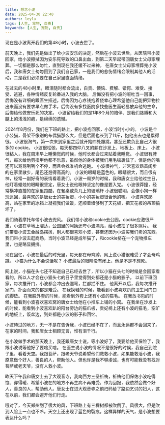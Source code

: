 ```yaml
---
title: 想念小波
date: 2025-04-30 22:40
authors: leyla
tags: [人生, 宠物, 自责]
keywords: [人生, 宠物, 自责]
---
```


现在是小波离开我们的第48小时，小波去世了。

前天晚上，我们先是做出了给小波安乐的决定，然后在小波去世后，从医院带小波回家，给小波擦拭因为安乐死导致的口鼻出血，到第二天早起带回唐女士父母家埋葬。一切都是那么匆忙，直到现在我还缓不过来神。
在唐女士父母家埋葬完小波后，我和唐女士匆匆回到了我们自己家，一是我们的悲伤情绪会限制其他人的活动，二是我们必须要在自己家里直面情绪。

在过去的48小时里，眼泪随时都会流出，自责、懊恼、费解、错愕、难受、接受、逃避，各种情绪反复轮番进入我的大脑。
后悔没有把小波的呕吐当一回事，后悔没有详细的跟医生描述，后悔因为心疼钱抱着侥幸心理希望他自己能把异物拉出来而没有要求早点做手术，后悔没有多找医院多找些医生而轻易放弃他的生命，后悔给他做安乐死的决定。
小波留给我们的是1年8个月的陪伴、是我们胳膊和大腿上的浅浅的疤，是绵绵的遗憾。

2024年8月份，我们在下班的路上，把小波抱回家，小波当时小小的。
小波是个小公猫，骨架不像别的布偶猫那么大，但是后面也长到了11斤，抱他出去也是累得很。
小波很淘气，第一次来到家里之后就开始四处蹦跳，甚至还欺负比自己大很多的 cookie。
小波很松弛，每天都四仰八叉的躺在沙发上、地板上、床上。
小波很粘人，我在周末早上睡懒觉的时候，他时长都会过来贴着我睡觉。
小波很有脾气，每次给他剪指甲他都不乐意，虽然他的身体被我们用毛毯裹住了，但是他的嘴还可以骂骂咧咧个不停，而且会找准机会逃跑。
小波很神气，非常喜欢昂首阔步的在家里散步，尾巴还翘得高高的。
小波的眼睛是蓝色的，眼睛很大，而且很有神，经常一副好奇的表情看着我们。小波一周岁的时候，我和唐女士给他过生日，他盯着蜡烛的眼睛很坚定，唐女士说他眼神坚定的像是要入党。
小波很莽撞，经常横冲直撞的在家里跑酷，在餐桌或茶几上的玻璃杯
小波很聪明，会像小狗一样玩巡回，最喜欢的是唐女士的美妆蛋，小小的美妆蛋很合他的嘴。
小波喜欢爬高，站在家里的冰箱上凝视我们做饭，还顺着墙够到了天花板，把天花板的吊顶搞坏了。

我们骑着摩托车带小波去兜风。
我们带小波和cookie去公园，cookie应激很严重，小波在草地上溜达，公园里的阿姨还夸小波漂亮，给小波拍了很多照片。
我们带着小波去金融岛摆摊，别人都很喜欢小波，甚至还因为小波买我们卖的东西。
我们带小波去逛商场，当时小波已经是成年猫了，和cookie挤在一个宠物推车里，也是略显拥挤。


现在回忆，小波在最后的时光里，每天都在母鸡蹲，网上说小猫很难受了才会母鸡蹲。
小猫为什么不会说话呢？
小波最后的眼睛没有闭上，他是不是不想死。


网上说，小猫在头七还不知道自己已经去世了，所以小猫在头七的时候是会回家看看的，所以人才会在小猫头七的日子里觉得到处都还是小猫的影子。
以前下班回家，每次推开门，小波都会冲出去遛弯，拦都拦不住。
他离开以后，我每次推开家门，扑面而来的都是难受。
在我换鞋的时候，能看到小波喜欢趴的卫生间门口的脚垫。
在我脱外套的时候，能看到外套上还有小波的猫毛。
在我放书包的时候，能看到小波喜欢喜欢窝的唐女士给他在小推车上铺的小窝。
在我坐在沙发上的时候，能看到小波喜欢趴的阳台旁边的猫爪板，贵妃椅上还有小波的猫毛，空旷的地板上，饭盆边，到处都是小波的影子和回忆。

小波待过的地方，无一不是在告诉我，小波已经不在了，而且永远都不会回来了。在家的时间，我和唐女士相顾无言，惟有泪千行。

在小波做手术的那天晚上，我还跟唐女士说，等小波好了，我要给他买保险了，我跟小波说等他好了要啥买啥。
在医生说小波的情况不是很好的时候，我自己到院子里，看着天空。我跟菩萨，跟老天爷说希望他们救救小波，如果能救活小波，我原意做个好人，善良的人，帮助他人。但也许是我不够虔诚，也有可能我没有找对菩萨或老天爷，没有人救小波。

昨天下午我和唐女士去了大观音寺，我向西方三圣祈祷，祈祷他们保佑小波吃得饱、穿得暖、希望小波在的地方不再生病不再难受，作为回报，我依然会做个好人，善良的人，帮助他人。唐女士在进大观音寺之前扫码给了路边乞讨的妇人，这在以前，我们都会避开他们行走。

哦对了，今天郑州刮了很大的风，下班路上有三棵树都被吹倒了。风很大，但是吹到人脸上一点也不冷。天空上还出现了蓝色的裂痕。这样异样的天气，是小波想要表达什么吗？

